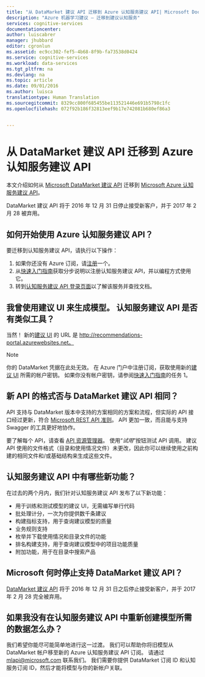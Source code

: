 ```yaml
---
title: "从 DataMarket 建议 API 迁移到 Azure 认知服务建议 API| Microsoft Docs"
description: "Azure 机器学习建议 — 迁移到建议认知服务"
services: cognitive-services
documentationcenter: 
author: luiscabrer
manager: jhubbard
editor: cgronlun
ms.assetid: ec9cc302-fef5-4b68-8f9b-fa73538d0424
ms.service: cognitive-services
ms.workload: data-services
ms.tgt_pltfrm: na
ms.devlang: na
ms.topic: article
ms.date: 09/01/2016
ms.author: luisca
translationtype: Human Translation
ms.sourcegitcommit: 8329cc800f685455be113521446e691b5798c1fc
ms.openlocfilehash: 072f92b186f32813eef9b17e742081b680ef86a3


---
```

# <a name="migrate-to-azure-cognitive-services-recommendations-api-from-the-datamarket-recommendations-api"></a>从 DataMarket 建议 API 迁移到 Azure 认知服务建议 API
本文介绍如何从 [Microsoft DataMarket 建议 API](https://datamarket.azure.com/dataset/amla/recommendations) 迁移到 [Microsoft Azure 认知服务建议 API](https://www.microsoft.com/cognitive-services/en-us/recommendations-api)。

DataMarket 建议 API 将于 2016 年 12 月 31 日停止接受新客户，并于 2017 年 2 月 28 被弃用。

## <a name="how-do-i-start-using-the-azure-cognitive-services-recommendations-api"></a>如何开始使用 Azure 认知服务建议 API？
要迁移到认知服务建议 API，请执行以下操作：

1. 如果你还没有 Azure 订阅，请[注册](https://portal.azure.com/#create/Microsoft.CognitiveServices/apitype/Recommendations/pricingtier/S1)一个。 
2. 从[快速入门指南](cognitive-services-recommendations-quick-start.md)获取分步说明以注册认知服务建议 API，并以编程方式使用它。 
3. 转到[认知服务建议 API 登录页面](https://www.microsoft.com/cognitive-services/en-us/recommendations-api)以了解该服务并查找文档。

## <a name="i-used-the-recommendations-ui-to-build-my-models-is-there-a-similar-tool-for-the-cognitive-services-recommendations-api"></a>我曾使用建议 UI 来生成模型。 认知服务建议 API 是否有类似工具？
当然！ 新的[建议 UI](http://recommendations-portal.azurewebsites.net/) 的 URL 是 http://recommendations-portal.azurewebsites.net。 

> [!NOTE]
> 你的 DataMarket 凭据在此处无效。 在 Azure 门户中注册订阅，获取使用新的[建议 UI](http://recommendations-portal.azurewebsites.net/) 所需的帐户密钥。
> 如果你没有帐户密钥，请参阅[快速入门指南](cognitive-services-recommendations-quick-start.md)的任务 1。
> 
> 

## <a name="is-the-new-api-format-the-same-as-the-datamarket-recommendations-api"></a>新 API 的格式否与 DataMarket 建议 API 相同？
API 支持与 DataMarket 版本中支持的方案相同的方案和流程，但实际的 API 接口经过更新，符合 [Microsoft REST API 准则](https://github.com/Microsoft/api-guidelines/blob/master/Guidelines.md)。 API 更加一致，而且能与支持 Swagger 的工具更好地协作。

要了解每个 API，请查看 [API 资源管理器](https://westus.dev.cognitive.microsoft.com/docs/services/Recommendations.V4.0/operations/56f30d77eda5650db055a3db)。
使用“*试用*”按钮测试 API 调用。 建议 API 使用的文件格式（目录和使用情况文件）未更改，因此你可以继续使用之前构建的相同文件和/或基础结构来生成这些文件。

## <a name="what-are-some-new-features-in-the-cognitive-services-recommendations-api"></a>认知服务建议 API 中有哪些新功能？
在过去的两个月内，我们针对认知服务建议 API 发布了以下新功能：

* 用于训练和测试模型的建议 UI，无需编写单行代码
* 批处理计分，一次为你提供数千条建议
* 构建指标支持，用于查询建议模型的质量
* 业务规则支持
* 枚举并下载使用情况和目录文件的功能
* 排名构建支持，用于查询建议模型中的项目功能质量
* 附加功能，用于在目录中搜索产品

## <a name="when-does-microsoft-stop-supporting-the-datamarket-recommendations-api"></a>Microsoft 何时停止支持 DataMarket 建议 API？
[DataMarket 建议 API](https://datamarket.azure.com/dataset/amla/recommendations) 将于 2016 年 12 月 31 日之后停止接受新客户，并于 2017 年 2 月 28 完全被弃用。 

## <a name="what-if-i-dont-have-the-data-that-i-need-to-recreate-my-models-in-the-cognitive-services-recommendations-api"></a>如果我没有在认知服务建议 API 中重新创建模型所需的数据怎么办？
我们希望你能尽可能简单地进行这一过渡。 我们可以帮助你将旧模型从 DataMarket 帐户移至新的 Azure 认知服务建议 API 订阅。 请通过 [mlapi@microsoft.com](mailto://mlapi@microsoft.com) 联系我们。 我们需要你提供 DataMarket 订阅 ID 和认知服务订阅 ID，然后才能将模型与你的新帐户关联。




<!--HONumber=Dec16_HO2-->


